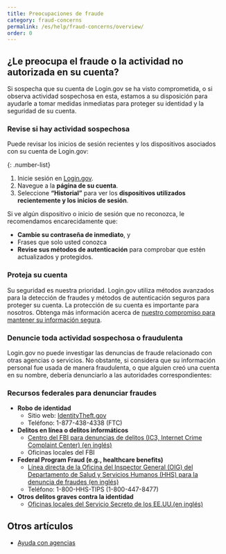 ```yaml
---
title: Preocupaciones de fraude 
category: fraud-concerns
permalink: /es/help/fraud-concerns/overview/
order: 0
---
```

## ¿Le preocupa el fraude o la actividad no autorizada en su cuenta?

Si sospecha que su cuenta de Login.gov se ha visto comprometida, o si observa actividad sospechosa en esta, estamos a su disposición para ayudarle a tomar medidas inmediatas para proteger su identidad y la seguridad de su cuenta.

### Revise si hay actividad sospechosa
Puede revisar los inicios de sesión recientes y los dispositivos asociados con su cuenta de Login.gov:

{: .number-list}
1. Inicie sesión en [Login.gov](http://secure.login.gov/es/).
2. Navegue a la **página de su cuenta**.
3. Seleccione **“Historial”** para ver los **dispositivos utilizados recientemente y los inicios de sesión**.

Si ve algún dispositivo o inicio de sesión que no reconozca, le recomendamos encarecidamente que:

   * **Cambie su contraseña de inmediato**, y
   * Frases que solo usted conozca
   * **Revise sus métodos de autenticación** para comprobar que estén actualizados y protegidos.

### Proteja su cuenta
Su seguridad es nuestra prioridad. Login.gov utiliza métodos avanzados para la detección de fraudes y métodos de autenticación seguros para proteger su cuenta. La protección de su cuenta es importante para nosotros. Obtenga más información acerca de [nuestro compromiso para mantener su información segura](https://login.gov/es/policy/).

### Denuncie toda actividad sospechosa o fraudulenta
Login.gov no puede investigar las denuncias de fraude relacionado con otras agencias o servicios. No obstante, si considera que su información personal fue usada de manera fraudulenta, o que alguien creó una cuenta en su nombre, debería denunciarlo a las autoridades correspondientes:

### Recursos federales para denunciar fraudes
* **Robo de identidad**
   * Sitio web: [IdentityTheft.gov](http://identitytheft.gov)
   * Teléfono: 1-877-438-4338 (FTC)
* **Delitos en línea o delitos informáticos**
   * [Centro del FBI para denuncias de delitos (IC3, Internet Crime Complaint Center) (en inglés)](https://www.ic3.gov/)
   * Oficinas locales del FBI
* **Federal Program Fraud (e.g., healthcare benefits)**
   * [Línea directa de la Oficina del Inspector General (OIG) del Departamento de Salud y Servicios Humanos (HHS) para la denuncia de fraudes (en inglés)](https://oig.hhs.gov/fraud/report-fraud/)
   * Teléfono: 1-800-HHS-TIPS (1-800-447-8477)
* **Otros delitos graves contra la identidad**
   * [Oficinas locales del Servicio Secreto de los EE.UU.(en inglés)](https://www.secretservice.gov/contact/field-offices/)

## Otros artículos

* [Ayuda con agencias](/es/help/specific-agencies/overview/)
